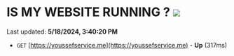 # IS MY WEBSITE RUNNING ? [![](https://img.shields.io/static/v1?label=Sponsor&message=%E2%9D%A4&logo=GitHub&color=%23fe8e86)](https://github.com/sponsors/<username>)

Last updated: **5/18/2024, 3:40:20 PM**

- `GET` [https://youssefservice.me](https://youssefservice.me) - **Up** (317ms)
